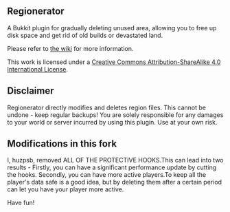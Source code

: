 ## Regionerator
A Bukkit plugin for gradually deleting unused area, allowing you to free up disk space and get rid of old builds or devastated land.

Please refer to [the wiki](https://github.com/Jikoo/Regionerator/wiki) for more information.

This work is licensed under a [Creative Commons Attribution-ShareAlike 4.0 International License](http://creativecommons.org/licenses/by-sa/4.0/).

## Disclaimer
Regionerator directly modifies and deletes region files. This cannot be undone - keep regular backups! You are solely responsible for any damages to your world or server incurred by using this plugin. Use at your own risk.

## Modifications in this fork
I, huzpsb, removed ALL OF THE PROTECTIVE HOOKS.This can lead into two results - Firstly, you can have a significant performance update by cutting the hooks. Secondly, you can have more active players.To keep all the player's data safe is a good idea, but by deleting them after a certain period can let you have your player more active.

Have fun!
